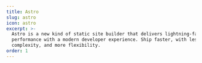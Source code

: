 ```yaml
---
title: Astro
slug: astro
icon: astro
excerpt: >-
  Astro is a new kind of static site builder that delivers lightning-fast
  performance with a modern developer experience. Ship faster, with less
  complexity, and more flexibility.
order: 1
---
```


